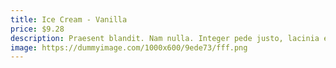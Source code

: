 ```yaml
---
title: Ice Cream - Vanilla
price: $9.28
description: Praesent blandit. Nam nulla. Integer pede justo, lacinia eget, tincidunt eget, tempus vel, pede.
image: https://dummyimage.com/1000x600/9ede73/fff.png
---
```

